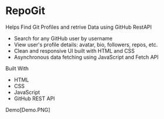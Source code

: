 # RepoGit
Helps Find Git Profiles and retrive Data using GitHub RestAPI

- Search for any GitHub user by username
- View user's profile details: avatar, bio, followers, repos, etc.
- Clean and responsive UI built with HTML and CSS
- Asynchronous data fetching using JavaScript and Fetch API

Built With
- HTML
- CSS
- JavaScript
- GitHub REST API

Demo[Demo.PNG]
